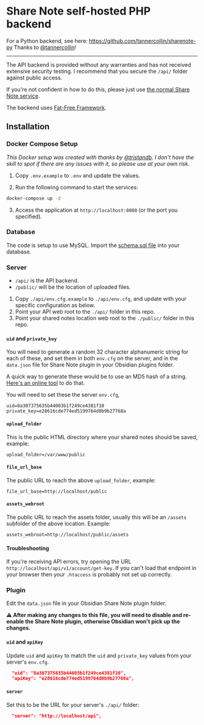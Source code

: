 # Share Note self-hosted PHP backend

For a Python backend, see here: https://github.com/tannercollin/sharenote-py Thanks to [@tannercollin](https://github.com/tannercollin)!

---

The API backend is provided without any warranties and has not received extensive security testing. 
I recommend that you secure the `/api/` folder against public access.

If you're not confident in how to do this, please just use [the normal Share Note service](https://note.sx/).

The backend uses [Fat-Free Framework](https://fatfreeframework.com/).

## Installation

### Docker Compose Setup

*This Docker setup was created with thanks by [@tristandb](https://github.com/tristandb). I don't have the skill
to spot if there are any issues with it, so please use at your own risk.*

1. Copy `.env.example` to `.env` and update the values.

2. Run the following command to start the services:

```sh
docker-compose up -d
```

3. Access the application at `http://localhost:8080` (or the port you specified).

### Database

The code is setup to use MySQL. Import the [schema.sql file](https://github.com/alangrainger/share-note-self-hosted-backend/blob/main/schema.sql) into your database.

### Server

- `/api/` is the API backend.
- `/public/` will be the location of uploaded files.

1. Copy `./api/env.cfg.example` to `./api/env.cfg`, and update with your specific 
configuration as below.
2. Point your API web root to the `./api/` folder in this repo.
3. Point your shared notes location web root to the `./public/` folder in this repo.

#### `uid` and `private_key`

You will need to generate a random 32 character alphanumeric string for each of
these, and set them in both `env.cfg` on the server, and in the `data.json` file
for Share Note plugin in your Obsidian plugins folder.

A quick way to generate these would be to use an MD5 hash of a string. 
[Here's an online tool](https://emn178.github.io/online-tools/md5.html) to do that.

You will need to set these the server `env.cfg`,

```
uid=8a307375635b44003b1f249ce4381f10
private_key=e28616cde774ed5199764d0b9b27768a
```

#### `upload_folder` 

This is the public HTML directory where your shared notes should be saved, example:

```
upload_folder=/var/www/public
```

#### `file_url_base`

The public URL to reach the above `upload_folder`, example:

```
file_url_base=http://localhost/public
```

#### `assets_webroot`

The public URL to reach the assets folder, usually this will be an `/assets` subfolder
of the above location. Example:

```
assets_webroot=http://localhost/public/assets
```

#### Troubleshooting

If you're receiving API errors, try opening the URL `http://localhost/api/v1/account/get-key`. If you can't load that endpoint in your browser then your `.htaccess` is probably not set up correctly.

### Plugin

Edit the `data.json` file in your Obsidian Share Note plugin folder.

**⚠️ After making any changes to this file, you will need to disable and re-enable the Share Note plugin, otherwise Obsidian won't pick up the changes.**

#### `uid` and `apiKey`

Update `uid` and `apiKey` to match the `uid` and `private_key` values from your server's `env.cfg`.

```json
  "uid": "8a307375635b44003b1f249ce4381f10",
  "apiKey": "e28616cde774ed5199764d0b9b27768a",
```

#### `server`

Set this to be the URL for your server's `./api/` folder:

```json
  "server": "http://localhost/api",
```
